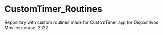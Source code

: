 # CustomTimer_Routines

Repository with custom routines made for CustomTimer app for Dispositivos Móviles course, 2022
